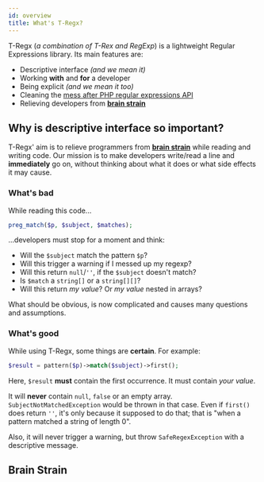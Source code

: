 ```yaml
---
id: overview
title: What's T-Regx?
---
```


T-Regx (*a combination of T-Rex and RegExp*) is a lightweight Regular Expressions library. Its main features are:
 - Descriptive interface *(and we mean it)*
 - Working **with** and **for** a developer
 - Being explicit *(and we mean it too)*
 - Cleaning the [mess after PHP regular expressions API](whats-the-point.md)
 - Relieving developers from [**brain strain**](#brain-strain)

## Why is descriptive interface so important?

T-Regx' aim is to relieve programmers from [**brain strain**](overview.md#brain-strain) while reading and writing code. Our mission is
to make developers write/read a line and **immediately** go on, without thinking about what it does or what side 
effects it may cause.

### What's bad

While reading this code...

```php
preg_match($p, $subject, $matches);
```

...developers must stop for a moment and think:
 - Will the `$subject` match the pattern `$p`?
 - Will this trigger a warning if I messed up my regexp?
 - Will this return `null`/`''`, if the `$subject` doesn't match?
 - Is `$match` a `string[]` or a `string[][]`?
 - Will this return *my value*? Or *my value* nested in arrays?

What should be obvious, is now complicated and causes many questions and assumptions.

### What's good

While using T-Regx, some things are **certain**. For example:

```php
$result = pattern($p)->match($subject)->first();
```

Here, `$result` **must** contain the first occurrence. It must contain *your value*.

It will **never** contain `null`, `false` or an empty array. `SubjectNotMatchedException` would be thrown in 
that case. Even if  `first()` does return `''`, it's only because it supposed to do that; that is "when a pattern matched 
a string of length 0".

Also, it will never trigger a warning, but throw `SafeRegexException` with a descriptive message.

## Brain Strain

